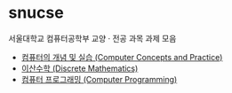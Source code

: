 # snucse

서울대학교 컴퓨터공학부 교양 · 전공 과목 과제 모음

* [컴퓨터의 개념 및 실습 (Computer Concepts and Practice)](./Computer%20Concepts%20and%20Practice)
* [이산수학 (Discrete Mathematics)](./Discrete%20Mathematics)
* [컴퓨터 프로그래밍 (Computer Programming)](./Computer%20Programming)